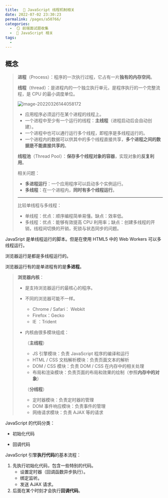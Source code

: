 ```yaml
---
title:  🍏 JavaScript 线程机制相关
date: 2022-07-02 23:30:23
permalink: /pages/a50766/
categories:
  -  🪞 前端面试题收集
  -  🗾 JavaScript 相关
tags:
  - 
---
```

## 概念

> **进程**（Process）：程序的一次执行过程，它占有一片**独有的内存空间**。
>
> **线程**（thread）：是进程内的一个独立执行单元，是程序执行的一个完整流程，是 CPU 的最小调度单位。
>
> ![image-20220326144058172](https://cdn.jsdelivr.net/gh/simon1uo/image-flow@master/image/Mx1bBE.png)
>
> + 应用程序必须运行在某个进程的线程上。
> + 一个进程中至少有一个运行的线程：**主线程**（进程启动后会自动创建）。
> + 一个进程中也可以通行运行多个线程，即程序是多线程运行的。
> + 一个进程内的数据可以供其中的多个线程直接共享，**多个进程之间的数据是不能直接共享的**。
>
> **线程池**（Thread Pool）：**保存多个线程对象的容器**，实现对象的**反复利用**。
>
> 相关问题：
>
> + **多进程运行**：一个应用程序可以启动多个实例运行。
> + **多线程**：在一个进程内，**同时有多个线程运行**。
>
> ***
>
> 比较单线程与多线程：
>
> + 单线程：优点：顺序编程简单易懂。缺点：效率低。
> + 多线程：优点：能够有效提高 CPU 利用率；缺点：创建多线程的开销，线程间切换的开销，死锁与状态同步的问题。



JavaSript 是单线程运行的脚本。但是在使用 HTML5 中的 Web Workers 可以多线程运行。

浏览器运行是都是多线程运行的。

浏览器运行有的是单进程有的是**多进程**。



> **浏览器内核**：
>
> + 是支持浏览器运行的最核心的程序。
>
> + 不同的浏览器可能不一样。
>
>   + Chrome / Safari： Webkit 
>   + Firefox：Gecko
>   + IE ：Trident
>
> + 内核由很多模块组成：
>
>   （**主线程**）
>
>   + JS 引擎模块：负责 JavaScript 程序的编译和运行
>   + HTML / CSS 文档解析模块：负责页面文本的解析
>   + DOM / CSS 模块：负责 DOM / CSS 在内存中的相关处理
>   + 布局和渲染模块：负责页面的布局和效果的绘制（参照**内存中的对象**）
>
>   （**分线程**）
>
>   + 定时器模块：负责定时器的管理
>   + DOM 事件响应模块：负责事件的管理
>   + 网络请求模块：负责 AJAX 等的请求 



JavaScript 的代码分类：

+ 初始化代码

+ 回调代码

JavaScript 引擎**执行代码**的基本流程：

1. 先执行初始化代码，包含一些特别的代码。
   + 设置定时器（回调函数异步执行）。
   + 绑定监听。
   + 发送 AJAX 请求。
2. 后面在某个时刻才会执行**回调代码**。